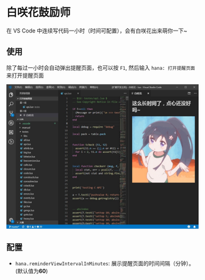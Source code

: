 # 白咲花鼓励师

在 VS Code 中连续写代码一小时（时间可配置），会有白咲花出来萌你一下~

## 使用

除了每过一小时会自动弹出提醒页面，也可以按 `F1`, 然后输入 `hana: 打开提醒页面`来打开提醒页面

![usage](images/preview.jpg)

## 配置

* `hana.reminderViewIntervalInMinutes`: 展示提醒页面的时间间隔（分钟）。 (默认值为**60**)
